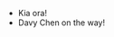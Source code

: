 - Kia ora!
- Davy Chen on the way!

<!---
cndv3996/cndv3996 is a ✨ special ✨ repository because its `README.md` (this file) appears on your GitHub profile.
You can click the Preview link to take a look at your changes.
--->
